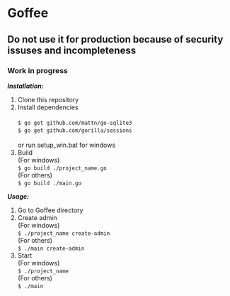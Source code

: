 # Goffee
## Do not use it for production because of security issuses and incompleteness
### Work in progress

***Installation:***</br>
1. Clone this repository</br>
2. Install dependencies</br></br>
```$ go get github.com/mattn/go-sqlite3```</br>
```$ go get github.com/gorilla/sessions```</br></br>
or run setup_win.bat for windows</br>
3. Build</br>
(For windows)</br>
```$ go build ./project_name.go```</br>
(For others)</br>
```$ go build ./main.go```</br>

***Usage:***</br>
1. Go to Goffee directory</br>
2. Create admin</br>
(For windows)</br>
```$ ./project_name create-admin```</br>
(For others)</br>
```$ ./main create-admin```</br>
3. Start</br>
(For windows)</br>
```$ ./project_name```</br>
(For others)</br>
```$ ./main```</br>
